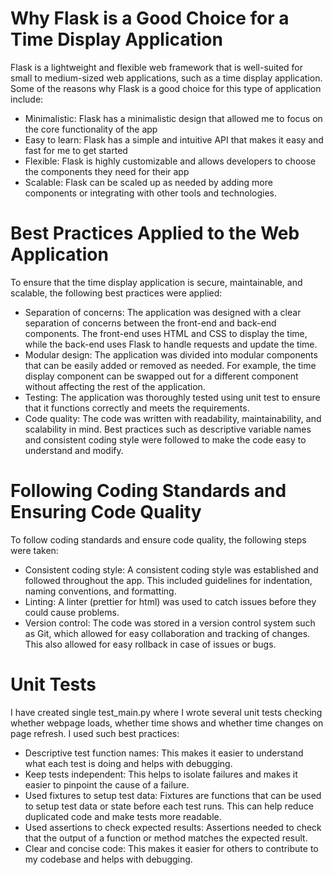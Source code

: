 # Why Flask is a Good Choice for a Time Display Application

Flask is a lightweight and flexible web framework that is well-suited for small to medium-sized web applications, such as a time display application. Some of the reasons why Flask is a good choice for this type of application include:

- Minimalistic: Flask has a minimalistic design that allowed me to focus on the core functionality of the app
- Easy to learn: Flask has a simple and intuitive API that makes it easy and fast for me to get started
- Flexible: Flask is highly customizable and allows developers to choose the components they need for their app
- Scalable: Flask can be scaled up as needed by adding more components or integrating with other tools and technologies.

# Best Practices Applied to the Web Application

To ensure that the time display application is secure, maintainable, and scalable, the following best practices were applied:

- Separation of concerns: The application was designed with a clear separation of concerns between the front-end and back-end components. The front-end uses HTML and CSS to display the time, while the back-end uses Flask to handle requests and update the time.
- Modular design: The application was divided into modular components that can be easily added or removed as needed. For example, the time display component can be swapped out for a different component without affecting the rest of the application.
- Testing: The application was thoroughly tested using unit test to ensure that it functions correctly and meets the requirements.
- Code quality: The code was written with readability, maintainability, and scalability in mind. Best practices such as descriptive variable names and consistent coding style were followed to make the code easy to understand and modify.

# Following Coding Standards and Ensuring Code Quality

To follow coding standards and ensure code quality, the following steps were taken:

- Consistent coding style: A consistent coding style was established and followed throughout the app. This included guidelines for indentation, naming conventions, and formatting.
- Linting: A linter (prettier for html) was used to catch issues before they could cause problems.
- Version control: The code was stored in a version control system such as Git, which allowed for easy collaboration and tracking of changes. This also allowed for easy rollback in case of issues or bugs.

# Unit Tests

I have created single test_main.py where I wrote several unit tests checking whether webpage loads, whether time shows and whether time changes on page refresh. I used such best practices:

- Descriptive test function names: This makes it easier to understand what each test is doing and helps with debugging.
- Keep tests independent: This helps to isolate failures and makes it easier to pinpoint the cause of a failure.
- Used fixtures to setup test data: Fixtures are functions that can be used to setup test data or state before each test runs. This can help reduce duplicated code and make tests more readable.
- Used assertions to check expected results: Assertions needed to check that the output of a function or method matches the expected result.
- Clear and concise code: This makes it easier for others to contribute to my codebase and helps with debugging.

